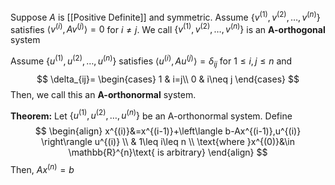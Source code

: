 Suppose $A$ is [[Positive Definite]] and symmetric. Assume $\{ v^{(1)},v^{(2)},\dots,v^{(n)} \}$ satisfies $\left\langle v^{(i)},Av^{(j)} \right\rangle=0$ for $i\neq j$. We call $\{ v^{(1)},v^{(2)},\dots,v^{(n)} \}$ is an **A-orthogonal** system

Assume $\{ u^{(1)},u^{(2)},\dots,u^{(n)} \}$ satisfies $\left\langle u^{(i)},Au^{(j)} \right\rangle=\delta_{ij}$ for $1\leq i,j\leq n$ and 
$$
\delta_{ij}=
\begin{cases}
1  & i=j\\
0 & i\neq j
\end{cases}
$$
Then, we call this an **A-orthonormal** system.

**Theorem:** Let $\{ u^{(1)},u^{(2)},\dots,u^{(n)} \}$ be an A-orthonormal system. Define
$$
\begin{align}
x^{(i)}&=x^{(i-1)}+\left\langle b-Ax^{(i-1)},u^{(i)} \right\rangle u^{(i)} \\
 & 1\leq i\leq n \\
\text{where }x^{(0)}&\in \mathbb{R}^{n}\text{ is arbitrary}
\end{align}
$$
Then, $Ax^{(n)}=b$

